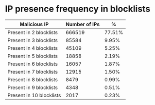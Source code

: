 # IP presence frequency in blocklists
| Malicious IP | Number of IPs | % |
|----|----|----|
| Present in 2 blocklists | 666519 | 77.51% |
| Present in 3 blocklists | 85584 | 9.95% |
| Present in 4 blocklists | 45109 | 5.25% |
| Present in 5 blocklists | 18858 | 2.19% |
| Present in 6 blocklists | 16057 | 1.87% |
| Present in 7 blocklists | 12915 | 1.50% |
| Present in 8 blocklists | 8479 | 0.99% |
| Present in 9 blocklists | 4348 | 0.51% |
| Present in 10 blocklists | 2017 | 0.23% |
